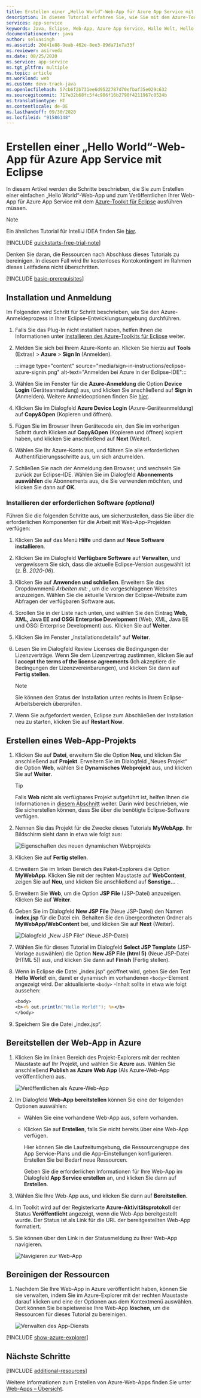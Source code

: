 ```yaml
---
title: Erstellen einer „Hello World“-Web-App für Azure App Service mit Eclipse
description: In diesem Tutorial erfahren Sie, wie Sie mit dem Azure-Toolkit für Eclipse eine „Hello World“-Web-App für Azure erstellen.
services: app-service
keywords: Java, Eclipse, Web-App, Azure App Service, Hallo Welt, Hello World, Schnellstart
documentationcenter: java
author: selvasingh
ms.assetid: 20d41e88-9eab-462e-8ee3-89da71e7a33f
ms.reviewer: asirveda
ms.date: 08/25/2020
ms.service: app-service
ms.tgt_pltfrm: multiple
ms.topic: article
ms.workload: web
ms.custom: devx-track-java
ms.openlocfilehash: 57cb6f2b731ee6d9522787d70efbaf35e029c632
ms.sourcegitcommit: 717e32b68fc5f4c986f16b2790f4211967c0524b
ms.translationtype: HT
ms.contentlocale: de-DE
ms.lasthandoff: 09/30/2020
ms.locfileid: "91586148"
---
```

# <a name="create-a-hello-world-web-app-for-azure-app-service-using-eclipse"></a>Erstellen einer „Hello World“-Web-App für Azure App Service mit Eclipse

In diesem Artikel werden die Schritte beschrieben, die Sie zum Erstellen einer einfachen „Hello World“-Web-App und zum Veröffentlichen Ihrer Web-App für Azure App Service mit dem [Azure-Toolkit für Eclipse](https://marketplace.eclipse.org/content/azure-toolkit-eclipse) ausführen müssen.

> [!NOTE]
>
> Ein ähnliches Tutorial für IntelliJ IDEA finden Sie [hier][intellij-hello-world].
>
>[!INCLUDE [quickstarts-free-trial-note](includes/quickstarts-free-trial-note.md)]
>
> Denken Sie daran, die Ressourcen nach Abschluss dieses Tutorials zu bereinigen. In diesem Fall wird Ihr kostenloses Kontokontingent im Rahmen dieses Leitfadens nicht überschritten.
>

[!INCLUDE [basic-prerequisites](includes/basic-prerequisites.md)]

## <a name="installation-and-sign-in"></a>Installation und Anmeldung

Im Folgenden wird Schritt für Schritt beschrieben, wie Sie den Azure-Anmeldeprozess in Ihrer Eclipse-Entwicklungsumgebung durchführen.

1. Falls Sie das Plug-In nicht installiert haben, helfen Ihnen die Informationen unter [Installieren des Azure-Toolkits für Eclipse](installation.md) weiter.

1. Melden Sie sich bei Ihrem Azure-Konto an. Klicken Sie hierzu auf **Tools** (Extras) > **Azure** > **Sign In** (Anmelden).

   :::image type="content" source="media/sign-in-instructions/eclipse-azure-signin.png" alt-text="Anmelden bei Azure in der Eclipse-IDE":::

1. Wählen Sie im Fenster für die **Azure-Anmeldung** die Option **Device Login** (Geräteanmeldung) aus, und klicken Sie anschließend auf **Sign in** (Anmelden). Weitere Anmeldeoptionen finden Sie [hier](sign-in-instructions.md).

1. Klicken Sie im Dialogfeld **Azure Device Login** (Azure-Geräteanmeldung) auf **Copy&Open** (Kopieren und öffnen).

1. Fügen Sie im Browser Ihren Gerätecode ein, den Sie im vorherigen Schritt durch Klicken auf **Copy&Open** (Kopieren und öffnen) kopiert haben, und klicken Sie anschließend auf **Next** (Weiter).

1. Wählen Sie Ihr Azure-Konto aus, und führen Sie alle erforderlichen Authentifizierungsschritte aus, um sich anzumelden.

1. Schließen Sie nach der Anmeldung den Browser, und wechseln Sie zurück zur Eclipse-IDE. Wählen Sie im Dialogfeld **Abonnements auswählen** die Abonnements aus, die Sie verwenden möchten, und klicken Sie dann auf **OK**.

### <a name="install-required-software-optional"></a>Installieren der erforderlichen Software *(optional)*

Führen Sie die folgenden Schritte aus, um sicherzustellen, dass Sie über die erforderlichen Komponenten für die Arbeit mit Web-App-Projekten verfügen:

1. Klicken Sie auf das Menü **Hilfe** und dann auf **Neue Software installieren**.

1. Klicken Sie im Dialogfeld **Verfügbare Software** auf **Verwalten**, und vergewissern Sie sich, dass die aktuelle Eclipse-Version ausgewählt ist (z. B. *2020-06*).

1. Klicken Sie auf **Anwenden und schließen**. Erweitern Sie das Dropdownmenü *Arbeiten mit:* , um die vorgeschlagenen Websites anzuzeigen. Wählen Sie die aktuelle Version der Eclipse-Website zum Abfragen der verfügbaren Software aus.

1. Scrollen Sie in der Liste nach unten, und wählen Sie den Eintrag **Web, XML, Java EE and OSGi Enterprise Development** (Web, XML, Java EE und OSGi Enterprise Development) aus. Klicken Sie auf **Weiter**.

1. Klicken Sie im Fenster „Installationsdetails“ auf **Weiter**.

1. Lesen Sie im Dialogfeld Review Licenses die Bedingungen der Lizenzverträge. Wenn Sie dem Lizenzvertrag zustimmen, klicken Sie auf **I accept the terms of the license agreements** (Ich akzeptiere die Bedingungen der Lizenzvereinbarungen), und klicken Sie dann auf **Fertig stellen**. 

   > [!NOTE]
   > Sie können den Status der Installation unten rechts in Ihrem Eclipse-Arbeitsbereich überprüfen.

1. Wenn Sie aufgefordert werden, Eclipse zum Abschließen der Installation neu zu starten, klicken Sie auf **Restart Now**.

## <a name="creating-a-web-app-project"></a>Erstellen eines Web-App-Projekts

1. Klicken Sie auf **Datei**, erweitern Sie die Option **Neu**, und klicken Sie anschließend auf **Projekt**. Erweitern Sie im Dialogfeld „Neues Projekt“ die Option **Web**, wählen Sie **Dynamisches Webprojekt** aus, und klicken Sie auf **Weiter**.

   > [!TIP]
   > Falls **Web** nicht als verfügbares Projekt aufgeführt ist, helfen Ihnen die Informationen in [diesem Abschnitt](#install-required-software-optional) weiter. Darin wird beschrieben, wie Sie sicherstellen können, dass Sie über die benötigte Eclipse-Software verfügen.

1. Nennen Sie das Projekt für die Zwecke dieses Tutorials **MyWebApp**. Ihr Bildschirm sieht dann in etwa wie folgt aus:
   
   ![Eigenschaften des neuen dynamischen Webprojekts][dynamic-web-project-properties]

1. Klicken Sie auf **Fertig stellen**.

1. Erweitern Sie im linken Bereich des Paket-Explorers die Option **MyWebApp**. Klicken Sie mit der rechten Maustaste auf **WebContent**, zeigen Sie auf **Neu**, und klicken Sie anschließend auf **Sonstige...** .

1. Erweitern Sie **Web**, um die Option **JSP File** (JSP-Datei) anzuzeigen. Klicken Sie auf **Weiter**.

1. Geben Sie im Dialogfeld **New JSP File** (Neue JSP-Datei) den Namen **index.jsp** für die Datei ein. Behalten Sie den übergeordneten Ordner als **MyWebApp/WebContent** bei, und klicken Sie auf **Next** (Weiter).

   ![Dialogfeld „New JSP File“ (Neue JSP-Datei)][new-jsp-file-dialog]

1. Wählen Sie für dieses Tutorial im Dialogfeld **Select JSP Template** (JSP-Vorlage auswählen) die Option **New JSP File (html 5)** (Neue JSP-Datei (HTML 5)) aus, und klicken Sie dann auf **Finish** (Fertig stellen).

1. Wenn in Eclipse die Datei „index.jsp“ geöffnet wird, geben Sie den Text **Hello World!** ein, damit er dynamisch im vorhandenen `<body>`-Element angezeigt wird. Der aktualisierte `<body>` -Inhalt sollte in etwa wie folgt aussehen:
   
   ```jsp
   <body>
   <b><% out.println("Hello World!"); %></b>
   </body>
   ```
1. Speichern Sie die Datei „index.jsp“.

## <a name="deploying-the-web-app-to-azure"></a>Bereitstellen der Web-App in Azure

1. Klicken Sie im linken Bereich des Projekt-Explorers mit der rechten Maustaste auf Ihr Projekt, und wählen Sie **Azure** aus. Wählen Sie anschließend **Publish as Azure Web App** (Als Azure-Web-App veröffentlichen) aus.
   
   ![Veröffentlichen als Azure-Web-App][publish-as-azure-web-app]

1. Im Dialogfeld **Web-App bereitstellen** können Sie eine der folgenden Optionen auswählen:

   * Wählen Sie eine vorhandene Web-App aus, sofern vorhanden.

   * Klicken Sie auf **Erstellen**, falls Sie nicht bereits über eine Web-App verfügen.

      Hier können Sie die Laufzeitumgebung, die Ressourcengruppe des App Service-Plans und die App-Einstellungen konfigurieren. Erstellen Sie bei Bedarf neue Ressourcen.

      Geben Sie die erforderlichen Informationen für Ihre Web-App im Dialogfeld **App Service erstellen** an, und klicken Sie dann auf **Erstellen**.

1. Wählen Sie Ihre Web-App aus, und klicken Sie dann auf **Bereitstellen**.

1. Im Toolkit wird auf der Registerkarte **Azure-Aktivitätsprotokoll** der Status **Veröffentlicht** angezeigt, wenn die Web-App bereitgestellt wurde. Der Status ist als Link für die URL der bereitgestellten Web-App formatiert.

1. Sie können über den Link in der Statusmeldung zu Ihrer Web-App navigieren.

   ![Navigieren zur Web-App][browse-web-app]

## <a name="cleaning-up-resources"></a>Bereinigen der Ressourcen

1. Nachdem Sie Ihre Web-App in Azure veröffentlicht haben, können Sie sie verwalten, indem Sie im Azure-Explorer mit der rechten Maustaste darauf klicken und eine der Optionen aus dem Kontextmenü auswählen. Dort können Sie beispielsweise Ihre Web-App **löschen**, um die Ressourcen für dieses Tutorial zu bereinigen.

   ![Verwalten des App-Diensts][manage-app-service]

[!INCLUDE [show-azure-explorer](includes/show-azure-explorer.md)]

## <a name="next-steps"></a>Nächste Schritte

[!INCLUDE [additional-resources](includes/additional-resources.md)]

Weitere Informationen zum Erstellen von Azure-Web-Apps finden Sie unter [Web-Apps – Übersicht].

<!-- URL List -->

[Azure Toolkit for Eclipse]: /azure/developer/java/tookit-for-eclipse
[Azure Toolkit for IntelliJ]: ../toolkit-for-intellij
[intellij-hello-world]: ../toolkit-for-intellij/create-hello-world-web-app.md
[Web-Apps – Übersicht]: /azure/app-service/app-service-web-overview
[Apache Tomcat]: http://tomcat.apache.org/
[Jetty]: http://www.eclipse.org/jetty/

<!-- IMG List -->

[browse-web-app]: media/create-hello-world-web-app/browse-web-app.png
[dynamic-web-project-properties]: media/create-hello-world-web-app/dynamic-web-project-properties.png
[new-jsp-file-dialog]: media/create-hello-world-web-app/new-jsp-file-dialog.png
[publish-as-azure-web-app]: media/create-hello-world-web-app/publish-as-azure-web-app.png
[publish-status]: media/create-hello-world-web-app/publish-status.png
[manage-app-service]: media/create-hello-world-web-app/manage-app-service.png